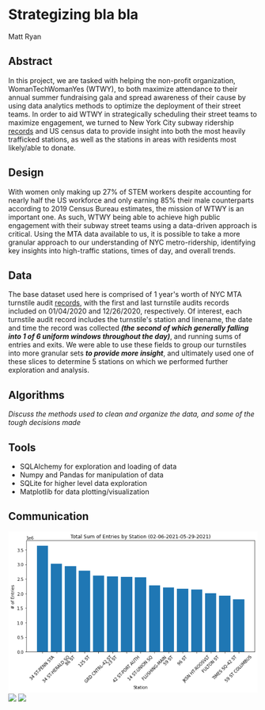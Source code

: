 # Strategizing bla bla
Matt Ryan

## Abstract

In this project, we are tasked with helping the non-profit organization, WomanTechWomanYes (WTWY), to both maximize attendance to their annual summer fundraising gala and spread awareness of their cause by using data analytics methods to optimize the deployment of their street teams. In order to aid WTWY in strategically scheduling their street teams to maximize engagement, we turned to New York City subway ridership [records](http://web.mta.info/developers/turnstile.html) and US census data to provide insight into both the most heavily trafficked stations, as well as the stations in areas with residents most likely/able to donate. 


## Design
With women only making up 27% of STEM workers despite accounting for nearly half the US workforce and only earning 85% their male counterparts according to 2019 Census Bureau estimates, the mission of WTWY is an important one. As such, WTWY being able to achieve high public engagement with their subway street teams using a data-driven approach is critical. Using the MTA data available to us, it is possible to take a more granular approach to our understanding of NYC metro-ridership, identifying key insights into high-traffic stations, times of day, and overall trends.


## Data

The base dataset used here is comprised of 1 year's worth of NYC MTA turnstile audit [records](http://web.mta.info/developers/turnstile.html), with the first and last turnstile audits records included on 01/04/2020 and 12/26/2020, respectively. Of interest, each turnstile audit record includes the turnstile's station and linename, the date and time the record was collected ***(the second of which generally falling into 1 of 6 uniform windows throughout the day)***, and running sums of entries and exits. We were able to use these fields to group our turnstiles into more granular sets ***to provide more insight***, and ultimately used one of these slices to determine 5 stations on which we performed further exploration and analysis.

## Algorithms

*Discuss the methods used to clean and organize the data, and some of the tough decisions made*

## Tools

* SQLAlchemy for exploration and loading of data
* Numpy and Pandas for manipulation of data
* SQLite for higher level data exploration
* Matplotlib for data plotting/visualization

## Communication

![](tot_sum_by_stat.png)
![](hourly_by_stn.png)
![](fig_subplot.png)

